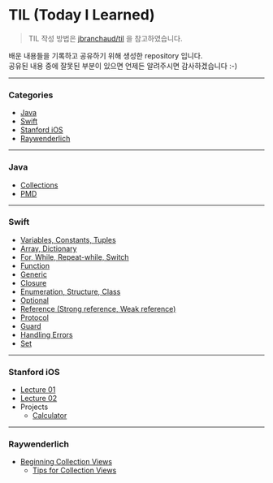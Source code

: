 # TIL (Today I Learned)
> TIL 작성 방법은 [jbranchaud/til](https://github.com/jbranchaud/til) 을 참고하였습니다.

배운 내용들을 기록하고 공유하기 위해 생성한 repository 입니다.    
공유된 내용 중에 잘못된 부분이 있으면 언제든 알려주시면 감사하겠습니다 :-)     

-----

### Categories

* [Java](#java)
* [Swift](#swift)
* [Stanford iOS](#stanford-ios)
* [Raywenderlich](#raywenderlich)

-----

### Java

* [Collections](java/collections)
* [PMD](java/pmd)

-----

### Swift

* [Variables, Constants, Tuples](swift/variables_constants_tuples.md)
* [Array, Dictionary](swift/array_dictionary.md)
* [For, While, Repeat-while, Switch](swift/condition_loop.md)
* [Function](swift/function.md)
* [Generic](swift/generic.md)
* [Closure](swift/closure.md)
* [Enumeration, Structure, Class](swift/enum_struct_class.md)
* [Optional](swift/optional.md)
* [Reference (Strong reference, Weak reference)](swift/reference.md)
* [Protocol](swift/protocol.md)
* [Guard](swift/guard.md)
* [Handling Errors](swift/handling_error.md)
* [Set](swift/set.md)

-----

### Stanford iOS

* [Lecture 01](iOS/lecture_01.md)
* [Lecture 02](iOS/lecture_02.md)
* Projects
    - [Calculator](iOS/projects/Calculator)
    
-----

### Raywenderlich

* [Beginning Collection Views](Raywenderlich/Beginning-Collection-Views)
	- [Tips for Collection Views](Raywenderlich/Beginning-Collection-Views/Tips-For-Collection-Views.md)
